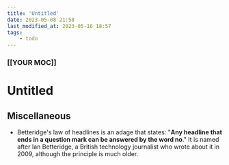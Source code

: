 ```yaml
---
title: 'Untitled'
date: 2023-05-08 21:58
last_modified_at: 2023-05-16 18:57
tags:
    - todo
---
```


### [[YOUR MOC]]

# Untitled

## Miscellaneous

-   Betteridge's law of headlines is an adage that states: "**Any headline that ends in a question mark can be answered by the word no**." It is named after Ian Betteridge, a British technology journalist who wrote about it in 2009, although the principle is much older.
